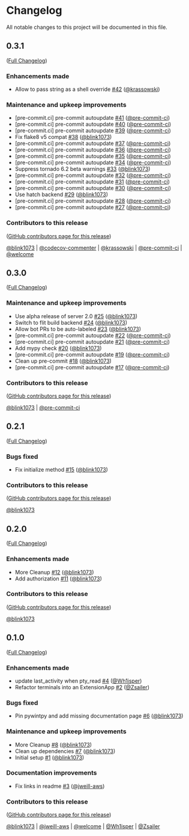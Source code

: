 # Changelog

All notable changes to this project will be documented in this file.

<!-- <START NEW CHANGELOG ENTRY> -->

## 0.3.1

([Full Changelog](https://github.com/jupyter-server/jupyter_server_terminals/compare/v0.3.0...6d8b60bc758adc8656ff530a600fb7f57a34259e))

### Enhancements made

- Allow to pass string as a shell override [#42](https://github.com/jupyter-server/jupyter_server_terminals/pull/42) ([@krassowski](https://github.com/krassowski))

### Maintenance and upkeep improvements

- \[pre-commit.ci\] pre-commit autoupdate [#41](https://github.com/jupyter-server/jupyter_server_terminals/pull/41) ([@pre-commit-ci](https://github.com/pre-commit-ci))
- \[pre-commit.ci\] pre-commit autoupdate [#40](https://github.com/jupyter-server/jupyter_server_terminals/pull/40) ([@pre-commit-ci](https://github.com/pre-commit-ci))
- \[pre-commit.ci\] pre-commit autoupdate [#39](https://github.com/jupyter-server/jupyter_server_terminals/pull/39) ([@pre-commit-ci](https://github.com/pre-commit-ci))
- Fix flake8 v5 compat [#38](https://github.com/jupyter-server/jupyter_server_terminals/pull/38) ([@blink1073](https://github.com/blink1073))
- \[pre-commit.ci\] pre-commit autoupdate [#37](https://github.com/jupyter-server/jupyter_server_terminals/pull/37) ([@pre-commit-ci](https://github.com/pre-commit-ci))
- \[pre-commit.ci\] pre-commit autoupdate [#36](https://github.com/jupyter-server/jupyter_server_terminals/pull/36) ([@pre-commit-ci](https://github.com/pre-commit-ci))
- \[pre-commit.ci\] pre-commit autoupdate [#35](https://github.com/jupyter-server/jupyter_server_terminals/pull/35) ([@pre-commit-ci](https://github.com/pre-commit-ci))
- \[pre-commit.ci\] pre-commit autoupdate [#34](https://github.com/jupyter-server/jupyter_server_terminals/pull/34) ([@pre-commit-ci](https://github.com/pre-commit-ci))
- Suppress tornado 6.2 beta warnings [#33](https://github.com/jupyter-server/jupyter_server_terminals/pull/33) ([@blink1073](https://github.com/blink1073))
- \[pre-commit.ci\] pre-commit autoupdate [#32](https://github.com/jupyter-server/jupyter_server_terminals/pull/32) ([@pre-commit-ci](https://github.com/pre-commit-ci))
- \[pre-commit.ci\] pre-commit autoupdate [#31](https://github.com/jupyter-server/jupyter_server_terminals/pull/31) ([@pre-commit-ci](https://github.com/pre-commit-ci))
- \[pre-commit.ci\] pre-commit autoupdate [#30](https://github.com/jupyter-server/jupyter_server_terminals/pull/30) ([@pre-commit-ci](https://github.com/pre-commit-ci))
- Use hatch backend [#29](https://github.com/jupyter-server/jupyter_server_terminals/pull/29) ([@blink1073](https://github.com/blink1073))
- \[pre-commit.ci\] pre-commit autoupdate [#28](https://github.com/jupyter-server/jupyter_server_terminals/pull/28) ([@pre-commit-ci](https://github.com/pre-commit-ci))
- \[pre-commit.ci\] pre-commit autoupdate [#27](https://github.com/jupyter-server/jupyter_server_terminals/pull/27) ([@pre-commit-ci](https://github.com/pre-commit-ci))

### Contributors to this release

([GitHub contributors page for this release](https://github.com/jupyter-server/jupyter_server_terminals/graphs/contributors?from=2022-05-03&to=2022-09-08&type=c))

[@blink1073](https://github.com/search?q=repo%3Ajupyter-server%2Fjupyter_server_terminals+involves%3Ablink1073+updated%3A2022-05-03..2022-09-08&type=Issues) | [@codecov-commenter](https://github.com/search?q=repo%3Ajupyter-server%2Fjupyter_server_terminals+involves%3Acodecov-commenter+updated%3A2022-05-03..2022-09-08&type=Issues) | [@krassowski](https://github.com/search?q=repo%3Ajupyter-server%2Fjupyter_server_terminals+involves%3Akrassowski+updated%3A2022-05-03..2022-09-08&type=Issues) | [@pre-commit-ci](https://github.com/search?q=repo%3Ajupyter-server%2Fjupyter_server_terminals+involves%3Apre-commit-ci+updated%3A2022-05-03..2022-09-08&type=Issues) | [@welcome](https://github.com/search?q=repo%3Ajupyter-server%2Fjupyter_server_terminals+involves%3Awelcome+updated%3A2022-05-03..2022-09-08&type=Issues)

<!-- <END NEW CHANGELOG ENTRY> -->

## 0.3.0

([Full Changelog](https://github.com/jupyter-server/jupyter_server_terminals/compare/v0.2.1...3e59b7ca4ebdbf3e1535b4be3a973f2f419ae49f))

### Maintenance and upkeep improvements

- Use alpha release of server 2.0 [#25](https://github.com/jupyter-server/jupyter_server_terminals/pull/25) ([@blink1073](https://github.com/blink1073))
- Switch to flit build backend [#24](https://github.com/jupyter-server/jupyter_server_terminals/pull/24) ([@blink1073](https://github.com/blink1073))
- Allow bot PRs to be auto-labeled [#23](https://github.com/jupyter-server/jupyter_server_terminals/pull/23) ([@blink1073](https://github.com/blink1073))
- \[pre-commit.ci\] pre-commit autoupdate [#22](https://github.com/jupyter-server/jupyter_server_terminals/pull/22) ([@pre-commit-ci](https://github.com/pre-commit-ci))
- \[pre-commit.ci\] pre-commit autoupdate [#21](https://github.com/jupyter-server/jupyter_server_terminals/pull/21) ([@pre-commit-ci](https://github.com/pre-commit-ci))
- Add mypy check [#20](https://github.com/jupyter-server/jupyter_server_terminals/pull/20) ([@blink1073](https://github.com/blink1073))
- \[pre-commit.ci\] pre-commit autoupdate [#19](https://github.com/jupyter-server/jupyter_server_terminals/pull/19) ([@pre-commit-ci](https://github.com/pre-commit-ci))
- Clean up pre-commit [#18](https://github.com/jupyter-server/jupyter_server_terminals/pull/18) ([@blink1073](https://github.com/blink1073))
- \[pre-commit.ci\] pre-commit autoupdate [#17](https://github.com/jupyter-server/jupyter_server_terminals/pull/17) ([@pre-commit-ci](https://github.com/pre-commit-ci))

### Contributors to this release

([GitHub contributors page for this release](https://github.com/jupyter-server/jupyter_server_terminals/graphs/contributors?from=2022-04-03&to=2022-05-03&type=c))

[@blink1073](https://github.com/search?q=repo%3Ajupyter-server%2Fjupyter_server_terminals+involves%3Ablink1073+updated%3A2022-04-03..2022-05-03&type=Issues) | [@pre-commit-ci](https://github.com/search?q=repo%3Ajupyter-server%2Fjupyter_server_terminals+involves%3Apre-commit-ci+updated%3A2022-04-03..2022-05-03&type=Issues)

## 0.2.1

([Full Changelog](https://github.com/jupyter-server/jupyter_server_terminals/compare/v0.2.0...e33b367c81cfb42bf4b903a75f8cd2ae7f400f64))

### Bugs fixed

- Fix initialize method [#15](https://github.com/jupyter-server/jupyter_server_terminals/pull/15) ([@blink1073](https://github.com/blink1073))

### Contributors to this release

([GitHub contributors page for this release](https://github.com/jupyter-server/jupyter_server_terminals/graphs/contributors?from=2022-04-03&to=2022-04-03&type=c))

[@blink1073](https://github.com/search?q=repo%3Ajupyter-server%2Fjupyter_server_terminals+involves%3Ablink1073+updated%3A2022-04-03..2022-04-03&type=Issues)

## 0.2.0

([Full Changelog](https://github.com/jupyter-server/jupyter_server_terminals/compare/v0.1.0...22d210ea50fb27bcda9a2a781bef6790c509f9a8))

### Enhancements made

- More Cleanup [#12](https://github.com/jupyter-server/jupyter_server_terminals/pull/12) ([@blink1073](https://github.com/blink1073))
- Add authorization [#11](https://github.com/jupyter-server/jupyter_server_terminals/pull/11) ([@blink1073](https://github.com/blink1073))

### Contributors to this release

([GitHub contributors page for this release](https://github.com/jupyter-server/jupyter_server_terminals/graphs/contributors?from=2022-04-02&to=2022-04-03&type=c))

[@blink1073](https://github.com/search?q=repo%3Ajupyter-server%2Fjupyter_server_terminals+involves%3Ablink1073+updated%3A2022-04-02..2022-04-03&type=Issues)

## 0.1.0

([Full Changelog](https://github.com/jupyter-server/jupyter_server_terminals/compare/0.0.1...c849eb024b37e98004f9f2038a19d2227d0923a4))

### Enhancements made

- update last_activity when pty_read [#4](https://github.com/jupyter-server/jupyter_server_terminals/pull/4) ([@Wh1isper](https://github.com/Wh1isper))
- Refactor terminals into an ExtensionApp [#2](https://github.com/jupyter-server/jupyter_server_terminals/pull/2) ([@Zsailer](https://github.com/Zsailer))

### Bugs fixed

- Pin pywintpy and add missing documentation page [#6](https://github.com/jupyter-server/jupyter_server_terminals/pull/6) ([@blink1073](https://github.com/blink1073))

### Maintenance and upkeep improvements

- More Cleanup [#8](https://github.com/jupyter-server/jupyter_server_terminals/pull/8) ([@blink1073](https://github.com/blink1073))
- Clean up dependencies [#7](https://github.com/jupyter-server/jupyter_server_terminals/pull/7) ([@blink1073](https://github.com/blink1073))
- Initial setup [#1](https://github.com/jupyter-server/jupyter_server_terminals/pull/1) ([@blink1073](https://github.com/blink1073))

### Documentation improvements

- Fix links in readme [#3](https://github.com/jupyter-server/jupyter_server_terminals/pull/3) ([@jweill-aws](https://github.com/jweill-aws))

### Contributors to this release

([GitHub contributors page for this release](https://github.com/jupyter-server/jupyter_server_terminals/graphs/contributors?from=2021-12-26&to=2022-04-02&type=c))

[@blink1073](https://github.com/search?q=repo%3Ajupyter-server%2Fjupyter_server_terminals+involves%3Ablink1073+updated%3A2021-12-26..2022-04-02&type=Issues) | [@jweill-aws](https://github.com/search?q=repo%3Ajupyter-server%2Fjupyter_server_terminals+involves%3Ajweill-aws+updated%3A2021-12-26..2022-04-02&type=Issues) | [@welcome](https://github.com/search?q=repo%3Ajupyter-server%2Fjupyter_server_terminals+involves%3Awelcome+updated%3A2021-12-26..2022-04-02&type=Issues) | [@Wh1isper](https://github.com/search?q=repo%3Ajupyter-server%2Fjupyter_server_terminals+involves%3AWh1isper+updated%3A2021-12-26..2022-04-02&type=Issues) | [@Zsailer](https://github.com/search?q=repo%3Ajupyter-server%2Fjupyter_server_terminals+involves%3AZsailer+updated%3A2021-12-26..2022-04-02&type=Issues)
